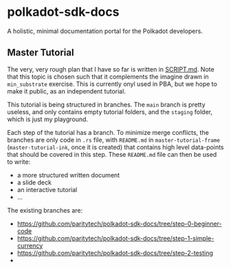 # polkadot-sdk-docs
A holistic, minimal documentation portal for the Polkadot developers. 

## Master Tutorial

The very, very rough plan that I have so far is written in [SCRIPT.md](./SCRIPT.md). Note that this topic is chosen such that it complements the imagine drawn in `min_substrate` exercise. This is currently onyl used in PBA, but we hope to make it public, as an independent tutorial. 

This tutorial is being structured in branches. The `main` branch is pretty useless, and only contains empty tutorial folders, and the `staging` folder, which is just my playground. 

Each step of the tutorial has a branch. To minimize merge conflicts, the branches are only code in `.rs` file, with `README.md` in `master-tutorial-frame` (`master-tutorial-ink`, once it is created) that contains high level data-points that should be covered in this step. These `README.md` file can then be used to write: 

* a more structured written document
* a slide deck
* an interactive tutorial
* ... 

The existing branches are: 

- https://github.com/paritytech/polkadot-sdk-docs/tree/step-0-beginner-code
- https://github.com/paritytech/polkadot-sdk-docs/tree/step-1-simple-currency
- https://github.com/paritytech/polkadot-sdk-docs/tree/step-2-testing
- 
